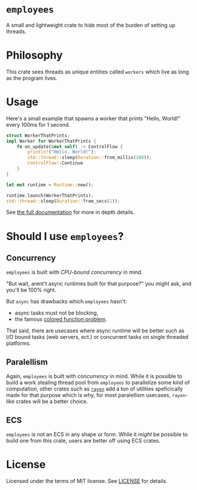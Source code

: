 # `employees`

A small and lightweight crate to hide most of the burden of setting up threads.

# Philosophy

This crate sees threads as unique entities called `workers` which live as long as the program lives.

# Usage

Here's a small example that spawns a worker that prints "Hello, World!" every 100ms for 1 second.

```rust
struct WorkerThatPrints;
impl Worker for WorkerThatPrints {
    fn on_update(&mut self) -> ControlFlow {
        println!("Hello, World!");
        std::thread::sleep(Duration::from_millis(100));
        ControlFlow::Continue
    }
}

let mut runtime = Runtime::new();

runtime.launch(WorkerThatPrints);
std::thread::sleep(Duration::from_secs(1));
```

See [the full documentation](https://docs.rs/employees/latest/employees/) for more in depth details.

# Should I use `employees`?

## Concurrency

`employees` is built with *CPU-bound concurrency* in mind.

"But wait, arent't async runtimes built for that purpose?" you might ask, and you'll be 100% right.

But `async` has drawbacks which `employees` hasn't:

* async tasks must not be blocking,
* the famous [colored function problem](https://journal.stuffwithstuff.com/2015/02/01/what-color-is-your-function/).

That said, there are usecases where async runtime will be better such as I/O bound tasks (web servers, ect.) or concurrent tasks on single threaded platforms.

## Paralellism

Again, `employees` is built with *concurrency* in mind. While it is possible to build a work stealing thread pool from `employees` to parallelize some kind of computation, other crates such as [`rayon`](https://docs.rs/rayon/latest/rayon/) add a ton of utilities speficically made for that purpose which is why, for most paralellism usecases, `rayon`-like crates will be a better choice.

## ECS

`employees` is not an ECS in any shape or form. While it *might* be possible to build one from this crate, users are better off using ECS crates.

# License

Licensed under the terms of MIT license. See [LICENSE](LICENSE) for details.
